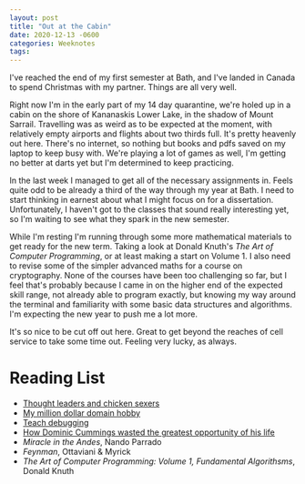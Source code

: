```yaml
---
layout: post
title: "Out at the Cabin"
date: 2020-12-13 -0600
categories: Weeknotes
tags:
---
```


I've reached the end of my first semester at Bath, and I've landed in Canada
to spend Christmas with my partner. Things are all very well.
<!--more-->
Right now I'm in the early part of my 14 day quarantine, we're holed up in a
cabin on the shore of Kananaskis Lower Lake, in the shadow of Mount Sarrail.
Travelling was as weird as to be expected at the moment, with relatively
empty airports and flights about two thirds full. It's pretty heavenly out
here. There's no internet, so nothing but books and pdfs saved on my laptop
to keep busy with. We're playing a lot of games as well, I'm getting no better
at darts yet but I'm determined to keep practicing.

In the last week I managed to get all of the necessary assignments in. Feels
quite odd to be already a third of the way through my year at Bath. I need to
start thinking in earnest about what I might focus on for a dissertation.
Unfortunately, I haven't got to the classes that sound really interesting yet,
so I'm waiting to see what they spark in the new semester.

While I'm resting I'm running through some more mathematical materials to get
ready for the new term. Taking a look at Donald Knuth's *The Art of Computer
Programming*, or at least making a start on Volume 1. I also need to revise
some of the simpler advanced maths for a course on cryptography. None of the
courses have been too challenging so far, but I feel that's probably because
I came in on the higher end of the expected skill range, not already able to
program exactly, but knowing my way around the terminal and familiarity with
some basic data structures and algorithms. I'm expecting the new year to push
me a lot more.

It's so nice to be cut off out here. Great to get beyond the reaches of cell
service to take some time out. Feeling very lucky, as always.

# Reading List
- [Thought leaders and chicken sexers](https://ideolalia.com/essays/thought-leaders-and-chicken-sexers.html)
- [My million dollar domain hobby](https://medium.com/@amd_2793/my-million-dollar-domain-hobby-c74b14db4e64)
- [Teach debugging](https://danluu.com/teach-debugging/)
- [How Dominic Cummings wasted the greatest opportunity of his life](https://www.thebureauinvestigates.com/stories/2020-11-20/how-dominic-cummings-wasted-the-greatest-opportunity-of-his-life)
- *Miracle in the Andes*, Nando Parrado
- *Feynman*, Ottaviani & Myrick
- *The Art of Computer Programming: Volume 1, Fundamental Algorithsms*, Donald Knuth
